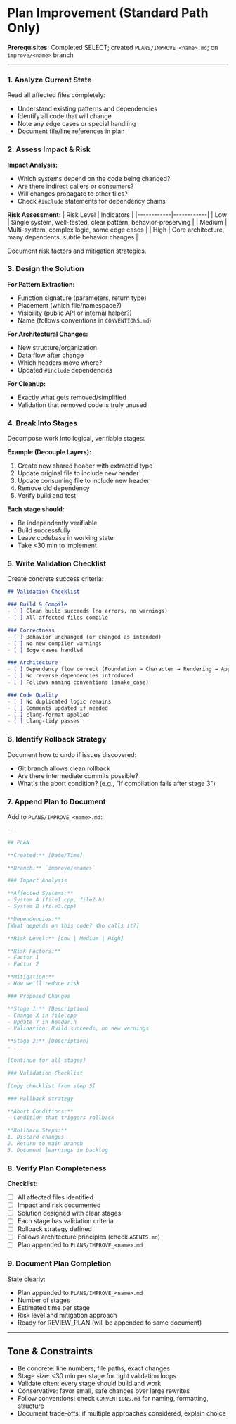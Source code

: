 # Plan Improvement (Standard Path Only)

**Prerequisites:** Completed SELECT; created `PLANS/IMPROVE_<name>.md`; on `improve/<name>` branch

---

### 1. Analyze Current State

Read all affected files completely:
- Understand existing patterns and dependencies
- Identify all code that will change
- Note any edge cases or special handling
- Document file/line references in plan

### 2. Assess Impact & Risk

**Impact Analysis:**
- Which systems depend on the code being changed?
- Are there indirect callers or consumers?
- Will changes propagate to other files?
- Check `#include` statements for dependency chains

**Risk Assessment:**
| Risk Level | Indicators |
|------------|------------|
| Low | Single system, well-tested, clear pattern, behavior-preserving |
| Medium | Multi-system, complex logic, some edge cases |
| High | Core architecture, many dependents, subtle behavior changes |

Document risk factors and mitigation strategies.

### 3. Design the Solution

**For Pattern Extraction:**
- Function signature (parameters, return type)
- Placement (which file/namespace?)
- Visibility (public API or internal helper?)
- Name (follows conventions in `CONVENTIONS.md`)

**For Architectural Changes:**
- New structure/organization
- Data flow after change
- Which headers move where?
- Updated `#include` dependencies

**For Cleanup:**
- Exactly what gets removed/simplified
- Validation that removed code is truly unused

### 4. Break Into Stages

Decompose work into logical, verifiable stages:

**Example (Decouple Layers):**
1. Create new shared header with extracted type
2. Update original file to include new header
3. Update consuming file to include new header
4. Remove old dependency
5. Verify build and test

**Each stage should:**
- Be independently verifiable
- Build successfully
- Leave codebase in working state
- Take <30 min to implement

### 5. Write Validation Checklist

Create concrete success criteria:

```markdown
## Validation Checklist

### Build & Compile
- [ ] Clean build succeeds (no errors, no warnings)
- [ ] All affected files compile

### Correctness
- [ ] Behavior unchanged (or changed as intended)
- [ ] No new compiler warnings
- [ ] Edge cases handled

### Architecture
- [ ] Dependency flow correct (Foundation → Character → Rendering → App)
- [ ] No reverse dependencies introduced
- [ ] Follows naming conventions (snake_case)

### Code Quality
- [ ] No duplicated logic remains
- [ ] Comments updated if needed
- [ ] clang-format applied
- [ ] clang-tidy passes
```

### 6. Identify Rollback Strategy

Document how to undo if issues discovered:
- Git branch allows clean rollback
- Are there intermediate commits possible?
- What's the abort condition? (e.g., "If compilation fails after stage 3")

### 7. Append Plan to Document

Add to `PLANS/IMPROVE_<name>.md`:

````markdown
---

## PLAN

**Created:** [Date/Time]

**Branch:** `improve/<name>`

### Impact Analysis

**Affected Systems:**
- System A (file1.cpp, file2.h)
- System B (file3.cpp)

**Dependencies:**
[What depends on this code? Who calls it?]

**Risk Level:** [Low | Medium | High]

**Risk Factors:**
- Factor 1
- Factor 2

**Mitigation:**
- How we'll reduce risk

### Proposed Changes

**Stage 1:** [Description]
- Change X in file.cpp
- Update Y in header.h
- Validation: Build succeeds, no new warnings

**Stage 2:** [Description]
- ...

[Continue for all stages]

### Validation Checklist

[Copy checklist from step 5]

### Rollback Strategy

**Abort Conditions:**
- Condition that triggers rollback

**Rollback Steps:**
1. Discard changes
2. Return to main branch
3. Document learnings in backlog
````

### 8. Verify Plan Completeness

**Checklist:**
- [ ] All affected files identified
- [ ] Impact and risk documented
- [ ] Solution designed with clear stages
- [ ] Each stage has validation criteria
- [ ] Rollback strategy defined
- [ ] Follows architecture principles (check `AGENTS.md`)
- [ ] Plan appended to `PLANS/IMPROVE_<name>.md`

### 9. Document Plan Completion

State clearly:
- Plan appended to `PLANS/IMPROVE_<name>.md`
- Number of stages
- Estimated time per stage
- Risk level and mitigation approach
- Ready for REVIEW_PLAN (will be appended to same document)

---

## Tone & Constraints

- Be concrete: line numbers, file paths, exact changes
- Stage size: <30 min per stage for tight validation loops
- Validate often: every stage should build and work
- Conservative: favor small, safe changes over large rewrites
- Follow conventions: check `CONVENTIONS.md` for naming, formatting, structure
- Document trade-offs: if multiple approaches considered, explain choice
